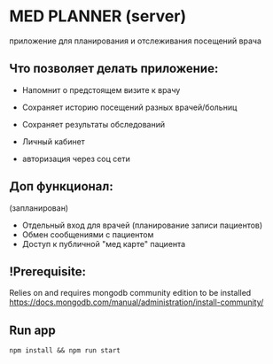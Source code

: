 # MED PLANNER (server)

приложение для планирования и отслеживания посещений врача

## Что позволяет делать приложение:

- Напомнит о предстоящем визите к врачу
- Сохраняет историю посещений разных врачей/больниц
- Сохраняет результаты обследований
- Личный кабинет

- авторизация через соц сети

## Доп функционал:

(запланирован)

- Отдельный вход для врачей (планирование записи пациентов)
- Обмен сообщениями с пациентом
- Доступ к публичной "мед карте" пациента

## !Prerequisite:

Relies on and requires mongodb community edition to be installed
https://docs.mongodb.com/manual/administration/install-community/

## Run app

```
npm install && npm run start
```
